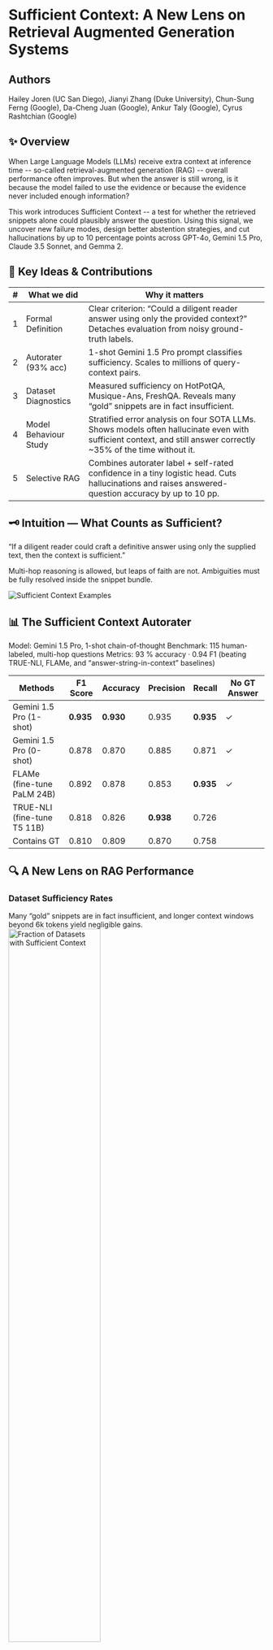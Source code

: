 # Sufficient Context: A New Lens on Retrieval Augmented Generation Systems

## Authors
Hailey Joren (UC San Diego), Jianyi Zhang (Duke University), Chun-Sung Ferng (Google), Da-Cheng Juan (Google), Ankur Taly (Google), Cyrus Rashtchian (Google)

## ✨ Overview
When Large Language Models (LLMs) receive extra context at inference time -- so-called retrieval-augmented generation (RAG) -- overall performance often improves. But when the answer is still wrong, is it because the model failed to use the evidence or because the evidence never included enough information?

This work introduces Sufficient Context -- a test for whether the retrieved snippets alone could plausibly answer the question. Using this signal, we uncover new failure modes, design better abstention strategies, and cut hallucinations by up to 10 percentage points across GPT-4o, Gemini 1.5 Pro, Claude 3.5 Sonnet, and Gemma 2.

## 🔑 Key Ideas & Contributions

| #  | What we did                                           | Why it matters                                                                 |
|----|--------------------------------------------------------|---------------------------------------------------------------------------------|
| 1  | Formal Definition                                      | Clear criterion: “Could a diligent reader answer using only the provided context?” Detaches evaluation from noisy ground-truth labels. |
| 2  | Autorater (93% acc)                                    | 1-shot Gemini 1.5 Pro prompt classifies sufficiency. Scales to millions of query-context pairs. |
| 3  | Dataset Diagnostics                                    | Measured sufficiency on HotPotQA, Musique-Ans, FreshQA. Reveals many “gold” snippets are in fact insufficient. |
| 4  | Model Behaviour Study                                  | Stratified error analysis on four SOTA LLMs. Shows models often hallucinate even with sufficient context, and still answer correctly ~35% of the time without it. |
| 5  | Selective RAG                                          | Combines autorater label + self-rated confidence in a tiny logistic head. Cuts hallucinations and raises answered-question accuracy by up to 10 pp. |

## 🗝️ Intuition — What Counts as Sufficient?
“If a diligent reader could craft a definitive answer using only the supplied text, then the context is sufficient.”

Multi-hop reasoning is allowed, but leaps of faith are not. Ambiguities must be fully resolved inside the snippet bundle.

![Sufficient Context Examples](sufficient_context_figures_pg5.png)


## 📊 The Sufficient Context Autorater
Model: Gemini 1.5 Pro, 1-shot chain-of-thought
Benchmark: 115 human-labeled, multi-hop questions
Metrics: 93 % accuracy · 0.94 F1 (beating TRUE-NLI, FLAMe, and “answer-string-in-context” baselines)

| **Methods**                        | **F1 Score** | **Accuracy** | **Precision** | **Recall** | **No GT Answer** |
|-----------------------------------|--------------|--------------|---------------|------------|------------------|
| Gemini 1.5 Pro (1-shot)           | **0.935**    | **0.930**    | 0.935         | **0.935**  | ✓                |
| Gemini 1.5 Pro (0-shot)           | 0.878        | 0.870        | 0.885         | 0.871      | ✓                |
| FLAMe (fine-tune PaLM 24B)        | 0.892        | 0.878        | 0.853         | **0.935**  | ✓                |
| TRUE-NLI (fine-tune T5 11B)       | 0.818        | 0.826        | **0.938**     | 0.726      |                  |
| Contains GT                       | 0.810        | 0.809        | 0.870         | 0.758      |                  |

## 🔍 A New Lens on RAG Performance

### Dataset Sufficiency Rates

Many “gold” snippets are in fact insufficient, and longer context windows beyond 6k tokens yield negligible gains.
<img src="compare_fraction_sufficient_context_small.png" width="60%" alt="Fraction of Datasets with Sufficient Context">

### Model Error Decomposition

When context is sufficient:
- GPT-4o: 83 % correct, 13 % hallucinate, 4 % abstain
- Claude 3.5 Sonnet: 86 % correct, 3 % hallucinate, 11 % abstain

When context is **insufficient**:
- Hallucinations climb to 15–40 %
- Larger models still answer correctly up to 35 % of the time -- often via parametric memory.

![Performance Stratified by Sufficient Context](compare_performance_sufficient_context_stacked.png)

### Why Can LLMs Be Correct With Insufficient Context?

| **Instance type**        | **Why model may be correct**             | **Example** |
|--------------------------|------------------------------------------|-------------|
| Yes/No question          | 50% chance of correct                    | **Q:** Is there a total eclipse in the United States this year? |
| Limited choice           | Some chance of correct                   | **Q:** Which band has more members, Chvrches or Goodbye Mr. Mackenzie? |
| Multi-hop: fragment      | Use parametric inference                 | **Q:** Who did the original voice for the character whose series Mickey’s Safari in Letterland is from?  <br> _Context says Mickey’s Safari is a video game and Walt Disney voices Mickey Mouse in cartoons. Must infer the game is in the Mickey Mouse series._ |
| Multi-hop: partial       | Use parametric knowledge                 | **Q:** Claudine’s Return starred the actress who played which role on “Married...with Children”? <br> _Context lists actresses but not their roles in “Married...with Children”. Must know extra facts._ |
| Too many hops            | Execute complex reasoning                | **Q:** How many cyclists have won all three of women’s cycling Grand Tours equivalents in the same year? <br> _Context requires cross-referencing lists of events and lists of winners while tracking winners by year._ |
| Ambiguous query          | Guess right interpretation               | **Q:** Who is the spouse of a cast member from King of the Mountain? <br> _Context has many cast members and query/context do not specify which spouse to answer about._ |
| Rater error              | Mislabel insuff. or correct              | — |
| Closed-book correct      | Known from pre-training                  | — |


## 🧠 Selective Generation with Sufficiency ✕ Confidence

We train a lightweight logistic head on two signals:
- Self-rated confidence (P-correct)
- Autorater sufficiency (binary)

The blend re-orders answers by “trustworthiness” and sets a configurable abstention threshold.

![Selective generation on HotpotQA and Musique](accuracy_vs_coverage_grid_3_models_2_datasets.png)

**Result:** Up to 10 pp gain in selective accuracy at the same coverage, especially on multi-hop HotPotQA.

## 📖 Citation 

@inproceedings{joren2025sufficient,
  title     = {Sufficient Context: A New Lens on Retrieval-Augmented Generation Systems},
  author    = {Joren, Hailey and Zhang, Jianyi and Ferng, Chun-Sung and Juan, Da-Cheng and Taly, Ankur and Rashtchian, Cyrus},
  booktitle = {International Conference on Learning Representations (ICLR)},
  year      = {2025}
}


## 🤝 Contact
Questions or ideas? Open an issue or email hjoren@ucsd.edu.

## 🔧 Prompts


### Sufficient Context Autorater Prompt

```python
You are an expert LLM evaluator that excels at evaluating a QUESTION and REFERENCES.
Consider the following criteria:
Sufficient Context: 1 IF the CONTEXT is sufficient to infer the answer to the question and 0
IF the CONTEXT cannot be used to infer the answer to the question
Assume the queries have timestamp <TIMESTAMP>.
First, output a list of step-by-step questions that would be used to arrive at a label for the
criteria. Make sure to include questions about assumptions implicit in the QUESTION.
Include questions about any mathematical calculations or arithmetic that would be required.
Next, answer each of the questions. Make sure to work step by step through any required
mathematical calculations or arithmetic. Finally, use these answers to evaluate the criteria.
Output the ### EXPLANATION (Text). Then, use the EXPLANATION to output the ###
EVALUATION (JSON)
EXAMPLE:
### QUESTION
In which year did the publisher of Roald Dahl’s Guide to Railway Safety cease to exist?
### References
Roald Dahl’s Guide to Railway Safety was published in 1991 by the British Railways Board.
The British Railways Board had asked Roald Dahl to write the text of the booklet, and
Quentin Blake to illustrate it, to help young people enjoy using the railways safely. The
British Railways Board (BRB) was a nationalised industry in the United Kingdom that
operated from 1963 to 2001. Until 1997 it was responsible for most railway services in Great
Britain, trading under the brand name British Railways and, from 1965, British Rail. It
did not operate railways in Northern Ireland, where railways were the responsibility of the
Government of Northern Ireland.
### EXPLANATION
The context mentions that Roald Dahl’s Guide to Railway Safety was published by the
British Railways Board. It also states that the British Railways Board operated from 1963 to
2001, meaning the year it ceased to exist was 2001. Therefore, the context does provide a
precise answer to the question.
### JSON
{"Sufficient Context": 1}
Remember the instructions: You are an expert LLM evaluator that excels at evaluating a
QUESTION and REFERENCES. Consider the following criteria:
Sufficient Context: 1 IF the CONTEXT is sufficient to infer the answer to the question and 0
IF the CONTEXT cannot be used to infer the answer to the question
Assume the queries have timestamp TIMESTAMP.
First, output a list of step-by-step questions that would be used to arrive at a label for the
criteria. Make sure to include questions about assumptions implicit in the QUESTION
Include questions about any mathematical calculations or arithmetic that would be required.
Next, answer each of the questions. Make sure to work step by step through any required
mathematical calculations or arithmetic. Finally, use these answers to evaluate the criteria.
Output the ### EXPLANATION (Text). Then, use the EXPLANATION to output the ###
EVALUATION (JSON)
### QUESTION
<question>
### REFERENCES
<context>
```

### FLAMe Prompt

```python
INSTRUCTIONS:
title: Is the context sufficient to infer the answer to the question?
description: In this task, you will be provided with documents and a question. Use one of the
following labels under ’judgment’:
1. sufficient: The documents are not sufficient to infer the answer to the question.
2. insufficient: The documents are sufficient to infer the answer to the question.
output_fields: judgment
CONTEXT:
documents:<references> question: <question>
```

### LLM Eval Prompt

```python
===Task===
I need your help in evaluating an answer provided by an LLM against ground truth answers.
Your task is to determine if the LLM’s response matches the ground truth answers. Please
analyze the provided data and make a decision.
===Instructions===
1. Carefully compare the "Predicted Answer" with the "Ground Truth Answers". 2. Consider
the substance of the answers – look for equivalent information or correct answers. Do not
focus on exact wording unless the exact wording is crucial to the meaning.
3. Your final decision should be based on whether the meaning and the vital facts of the
"Ground Truth Answers" are present in the "Predicted Answer." 4. Categorize the answer as
one of the following:
- "perfect": The answer is completely correct and matches the ground truth.
- "acceptable": The answer is partially correct or contains the main idea of the ground truth.
- "incorrect": The answer is wrong or contradicts the ground truth.
- "missing": The answer is "I don’t know", "invalid question", or similar responses indicating
lack of knowledge.
===Input Data===
- Question: What 1876 battle featured the Other Magpie?
- Predicted Answer: The Other Magpie fought in the Battle of the Rosebud.
- Ground Truth Answers: Battle of the Rosebud
===Output Format===
Provide your evaluation in the following format:
Explanation: (How you made the decision)
Decision: (One of "perfect", "acceptable", "incorrect", or "missing")
Please proceed with the evaluation.
```

